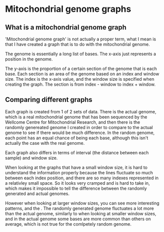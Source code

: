 # Mitochondrial genome graphs

## What is a mitochondrial genome graph
'Mitochondrial genome graph' is not actually a proper term, what I mean is that I have created a graph that is to do with the mitochondrial genome.

The genome is essentially a long list of bases. The x-axis just represents a position in the genome.

The y-axis is the proportion of a certain section of the genome that is each base. Each section is an area of the genome based on an index and window size. The index is the x-axis value, and the window size is specified when creating the graph. The section is from index - window to index + window.

## Comparing different graphs
Each graph is created from 1 of 2 sets of data. There is the actual genome, which is a real mitochondrial genome that has been sequenced by the Wellcome Centre for Mitochondrial Research, and then there is the randomly genereated genome I created in order to compare to the actual genome to see if there would be much difference. In the random genome, each point has an equal chance of being each base, although this isn't actually the case with the real genome.

Each graph also differs in terms of interval (the distance between each sample) and window size.




When looking at the graphs that have a small window size, it is hard to understand the information properly because the lines fluctuate so much between each index position, and there are so many indexes represented in a relativley small space. So it looks very cramped and is hard to take in, which makes it impossible to tell the difference between the randomly generated and actual genomes.

However when looking at larger window sizes, you can see more interesting patterns, and the . The randomly generated genome fluctuates a lot more than the actual genome, similarly to when looking at smaller window sizes, and in the actual genome some bases are more common than others on average, which is not true for the comlpetely random genome.
